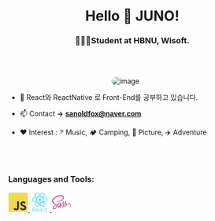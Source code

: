 <h1 align="center">Hello 👋 JUNO!</h1>
<h3 align="center">🧑🏻‍🎓Student at HBNU, Wisoft.</h3>

<br>

<br>

<p><img width="572" alt="image" src="https://github.com/JUNOSHON/TIL/assets/67476544/e6f39d9a-d43d-439a-b30e-7a00e35edbdf" style="margin-left:210px; border-radius:15px;"/></p>

- 🌱 React와 ReactNative 로 Front-End를 공부하고 있습니다.

- 📫 Contact <b>-></b> **sanoldfox@naver.com**
- ❤️&nbsp;Interest : 𝄢&nbsp;Music, 🏕️&nbsp;Camping, 📸&nbsp;Picture, ✈️&nbsp;Adventure

<br>

<br>

<h3 align="left">Languages and Tools:</h3>
 <a href="https://developer.mozilla.org/en-US/docs/Web/JavaScript" target="_blank"
    rel="noreferrer"> <img
      src="https://raw.githubusercontent.com/devicons/devicon/master/icons/javascript/javascript-original.svg"
      alt="javascript" width="40" height="40" /> </a> 
      <a href="https://reactjs.org/" target="_blank" rel="noreferrer"> <img
      src="https://raw.githubusercontent.com/devicons/devicon/master/icons/react/react-original-wordmark.svg"
      alt="react" width="40" height="40" /> </a> <a href="https://sass-lang.com" target="_blank" rel="noreferrer"> <img
      src="https://raw.githubusercontent.com/devicons/devicon/master/icons/sass/sass-original.svg" alt="sass" width="40"
      height="40" /> </a> </p>

<br>

<br>
